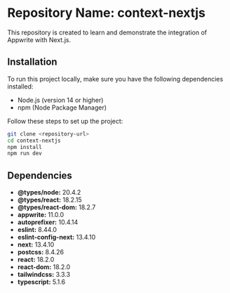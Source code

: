 # Repository Name: context-nextjs

This repository is created to learn and demonstrate the integration of Appwrite with Next.js.

## Installation

To run this project locally, make sure you have the following dependencies installed:
- Node.js (version 14 or higher)
- npm (Node Package Manager)

Follow these steps to set up the project:
``` bash
git clone <repository-url>
cd context-nextjs
npm install
npm run dev
```

## Dependencies

- **@types/node:** 20.4.2
- **@types/react:** 18.2.15
- **@types/react-dom:** 18.2.7
- **appwrite:** 11.0.0
- **autoprefixer:** 10.4.14
- **eslint:** 8.44.0
- **eslint-config-next:** 13.4.10
- **next:** 13.4.10
- **postcss:** 8.4.26
- **react:** 18.2.0
- **react-dom:** 18.2.0
- **tailwindcss:** 3.3.3
- **typescript:** 5.1.6
